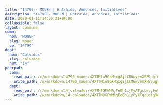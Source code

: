 ```yaml
---
title: "14790 - MOUEN | Entraide, Annonces, Initiatives"
description: "14790 - MOUEN | Entraide, Annonces, Initiatives"
date: 2020-01-11T14:09:21+09:00
collapsible: false
layout: commune
comm:
  nom: "MOUEN"
  slug: mouen
  cp: "14790"
dept:
  nom: "Calvados"
  slug: calvados
  num: "14"
peerpad:
  comm:
    read_path: /r/markdown/14790_mouen/4XTTM1u9GkMqxg8jLCM6wvemXFE9ugf6rEHfKDjeihAHcnFMY
    write_path: /w/markdown/14790_mouen/4XTTM1u9GkMqxg8jLCM6wvemXFE9ugf6rEHfKDjeihAHcnFMY-K3TgUJX977TeXDSSN2TTxvyfTh9cH3Cs2Awb92uVtrRCax7pUK5aAWN4DyoHTEVPUxBmaSahyJ8ZEGGCvcUhTjX4HYBQFvHqtcDv7VNuSG5SvjHrziRefdbCJi2w2D8Nzs3i5tx6
  dept:
    read_path: /r/markdown/14_calvados/4XTTM9GPWMAgFeBh1iyPyATgcLotg9e9APJpQBEyY3RZiUwJ6
    write_path: /w/markdown/14_calvados/4XTTM9GPWMAgFeBh1iyPyATgcLotg9e9APJpQBEyY3RZiUwJ6-K3TgUXWJAT2cYJ9ZstQphkkm2za8um5GwwXsivqaDFTgbhMDcHaRXnT3h69szAqCyvWcFfDim5fkwc6CXdUtyvPpirbD1TPAb6xCxpPN6dR3zzDRe29YehQYbhZdjvZYkgztJYvi
---
```


